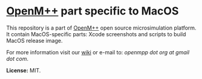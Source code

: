 # [OpenM++](http://www.openmpp.org/) part specific to MacOS

This repository is a part of [OpenM++](http://www.openmpp.org/) open source microsimulation platform. It contain MacOS-specific parts: Xcode screenshots and scripts to build MacOS release image.

For more information visit our [wiki](https://github.com/openmpp/openmpp.github.io/wiki) or e-mail to: _openmpp dot org at gmail dot com_.

**License:** MIT.
